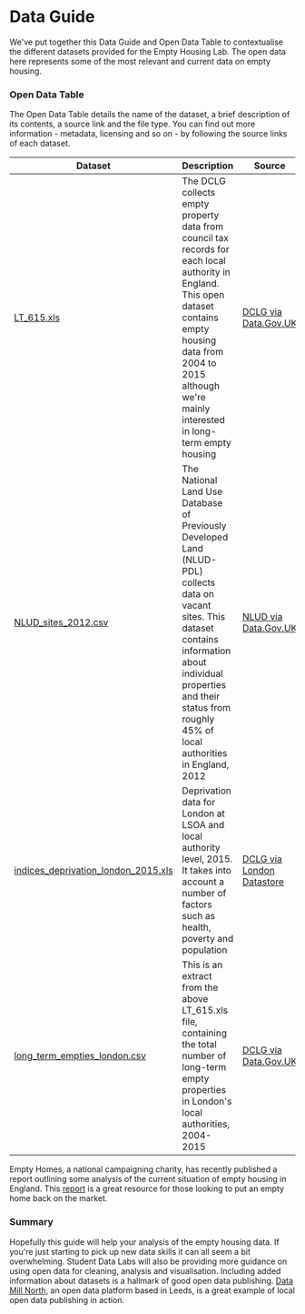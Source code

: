 # Data Guide

We've put together this Data Guide and Open Data Table to contextualise the different datasets provided for the Empty Housing Lab. The open data here represents some of the most relevant and current data on empty housing.

### Open Data Table
The Open Data Table details the name of the dataset, a brief description of its contents, a source link and the file type. You can find out more information - metadata, licensing and so on - by following the source links of each dataset.

Dataset | Description | Source | File Type |
--- | --- | --- | --- |
[LT_615.xls](https://github.com/StudentDataLabs/EmptyHousingInnovationLab/blob/master/data/LT_615.xls) | The DCLG collects empty property data from council tax records for each local authority in England. This open dataset contains empty housing data from 2004 to 2015 although we're mainly interested in long-term empty housing | [DCLG via Data.Gov.UK](https://www.gov.uk/government/statistical-data-sets/live-tables-on-dwelling-stock-including-vacants) | .xls (Excel Spreadsheet) |
[NLUD_sites_2012.csv](https://github.com/StudentDataLabs/EmptyHousingInnovationLab/blob/master/data/NLUD_sites_2012.csv) | The National Land Use Database of Previously Developed Land (NLUD-PDL) collects data on vacant sites. This dataset contains information about individual properties and their status from roughly 45% of local authorities in England, 2012 | [NLUD via Data.Gov.UK](https://www.gov.uk/government/collections/national-land-use-database-of-previously-developed-land-nlud-pdl) | .csv (Comma Separated Values) |
[indices_deprivation_london_2015.xls](https://github.com/StudentDataLabs/EmptyHousingInnovationLab/blob/master/data/indices_deprivation_london_2015.xls) | Deprivation data for London at LSOA and local authority level, 2015. It takes into account a number of factors such as health, poverty and population | [DCLG via London Datastore](http://data.london.gov.uk/dataset/indices-of-deprivation-2015) | .xls (Excel Spreadsheet) |
[long_term_empties_london.csv](https://github.com/StudentDataLabs/EmptyHousingInnovationLab/blob/master/data/long_term_empties_london.csv) | This is an extract from the above LT_615.xls file, containing the total number of long-term empty properties in London's local authorities, 2004-2015 | [DCLG via Data.Gov.UK](https://www.gov.uk/government/statistical-data-sets/live-tables-on-dwelling-stock-including-vacants) | .csv (Comma Separated Values) |

Empty Homes, a national campaigning charity, has recently published a report outlining some analysis of the current situation of empty housing in England. This [report](http://www.emptyhomes.com/wp-content/uploads/2011/05/Empty-Homes-in-England-Final-September-2016.pdf) is a great resource for those looking to put an empty home back on the market.

### Summary
Hopefully this guide will help your analysis of the empty housing data. If you're just starting to pick up new data skills it can all seem a bit overwhelming. Student Data Labs will also be providing more guidance on using open data for cleaning, analysis and visualisation. Including added information about datasets is a hallmark of good open data publishing. [Data Mill North](https://datamillnorth.org/), an open data platform based in Leeds, is a great example of local open data publishing in action.
